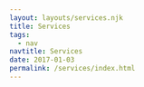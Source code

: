 ```yaml
---
layout: layouts/services.njk
title: Services
tags:
  - nav
navtitle: Services
date: 2017-01-03
permalink: /services/index.html
---
```

